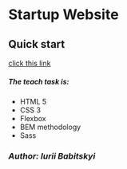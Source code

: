 # Startup Website

## Quick start

[click this link]()

##### The teach task is:

- HTML 5
- CSS 3
- Flexbox
- BEM methodology
- Sass

### **_Author: Iurii Babitskyi_**
